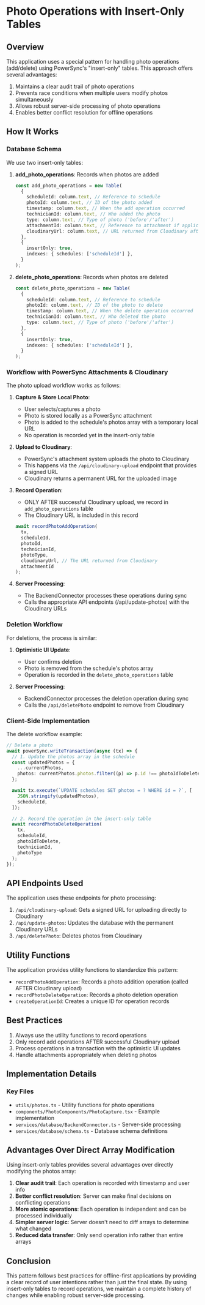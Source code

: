 # Photo Operations with Insert-Only Tables

## Overview

This application uses a special pattern for handling photo operations (add/delete) using PowerSync's "insert-only" tables. This approach offers several advantages:

1. Maintains a clear audit trail of photo operations
2. Prevents race conditions when multiple users modify photos simultaneously
3. Allows robust server-side processing of photo operations
4. Enables better conflict resolution for offline operations

## How It Works

### Database Schema

We use two insert-only tables:

1. **add_photo_operations**: Records when photos are added

   ```typescript
   const add_photo_operations = new Table(
     {
       scheduleId: column.text, // Reference to schedule
       photoId: column.text, // ID of the photo added
       timestamp: column.text, // When the add operation occurred
       technicianId: column.text, // Who added the photo
       type: column.text, // Type of photo ('before'/'after')
       attachmentId: column.text, // Reference to attachment if applicable
       cloudinaryUrl: column.text, // URL returned from Cloudinary after upload
     },
     {
       insertOnly: true,
       indexes: { schedules: ['scheduleId'] },
     }
   );
   ```

2. **delete_photo_operations**: Records when photos are deleted
   ```typescript
   const delete_photo_operations = new Table(
     {
       scheduleId: column.text, // Reference to schedule
       photoId: column.text, // ID of the photo to delete
       timestamp: column.text, // When the delete operation occurred
       technicianId: column.text, // Who deleted the photo
       type: column.text, // Type of photo ('before'/'after')
     },
     {
       insertOnly: true,
       indexes: { schedules: ['scheduleId'] },
     }
   );
   ```

### Workflow with PowerSync Attachments & Cloudinary

The photo upload workflow works as follows:

1. **Capture & Store Local Photo**:

   - User selects/captures a photo
   - Photo is stored locally as a PowerSync attachment
   - Photo is added to the schedule's photos array with a temporary local URL
   - No operation is recorded yet in the insert-only table

2. **Upload to Cloudinary**:

   - PowerSync's attachment system uploads the photo to Cloudinary
   - This happens via the `/api/cloudinary-upload` endpoint that provides a signed URL
   - Cloudinary returns a permanent URL for the uploaded image

3. **Record Operation**:

   - ONLY AFTER successful Cloudinary upload, we record in `add_photo_operations` table
   - The Cloudinary URL is included in this record

   ```typescript
   await recordPhotoAddOperation(
     tx,
     scheduleId,
     photoId,
     technicianId,
     photoType,
     cloudinaryUrl, // The URL returned from Cloudinary
     attachmentId
   );
   ```

4. **Server Processing**:
   - The BackendConnector processes these operations during sync
   - Calls the appropriate API endpoints (/api/update-photos) with the Cloudinary URLs

### Deletion Workflow

For deletions, the process is similar:

1. **Optimistic UI Update**:

   - User confirms deletion
   - Photo is removed from the schedule's photos array
   - Operation is recorded in the `delete_photo_operations` table

2. **Server Processing**:
   - BackendConnector processes the deletion operation during sync
   - Calls the `/api/deletePhoto` endpoint to remove from Cloudinary

### Client-Side Implementation

The delete workflow example:

```typescript
// Delete a photo
await powerSync.writeTransaction(async (tx) => {
  // 1. Update the photos array in the schedule
  const updatedPhotos = {
    ...currentPhotos,
    photos: currentPhotos.photos.filter((p) => p.id !== photoIdToDelete),
  };

  await tx.execute(`UPDATE schedules SET photos = ? WHERE id = ?`, [
    JSON.stringify(updatedPhotos),
    scheduleId,
  ]);

  // 2. Record the operation in the insert-only table
  await recordPhotoDeleteOperation(
    tx,
    scheduleId,
    photoIdToDelete,
    technicianId,
    photoType
  );
});
```

## API Endpoints Used

The application uses these endpoints for photo processing:

1. `/api/cloudinary-upload`: Gets a signed URL for uploading directly to Cloudinary
2. `/api/update-photos`: Updates the database with the permanent Cloudinary URLs
3. `/api/deletePhoto`: Deletes photos from Cloudinary

## Utility Functions

The application provides utility functions to standardize this pattern:

- `recordPhotoAddOperation`: Records a photo addition operation (called AFTER Cloudinary upload)
- `recordPhotoDeleteOperation`: Records a photo deletion operation
- `createOperationId`: Creates a unique ID for operation records

## Best Practices

1. Always use the utility functions to record operations
2. Only record add operations AFTER successful Cloudinary upload
3. Process operations in a transaction with the optimistic UI updates
4. Handle attachments appropriately when deleting photos

## Implementation Details

### Key Files

- `utils/photos.ts` - Utility functions for photo operations
- `components/PhotoComponents/PhotoCapture.tsx` - Example implementation
- `services/database/BackendConnector.ts` - Server-side processing
- `services/database/schema.ts` - Database schema definitions

## Advantages Over Direct Array Modification

Using insert-only tables provides several advantages over directly modifying the photos array:

1. **Clear audit trail**: Each operation is recorded with timestamp and user info
2. **Better conflict resolution**: Server can make final decisions on conflicting operations
3. **More atomic operations**: Each operation is independent and can be processed individually
4. **Simpler server logic**: Server doesn't need to diff arrays to determine what changed
5. **Reduced data transfer**: Only send operation info rather than entire arrays

## Conclusion

This pattern follows best practices for offline-first applications by providing a clear record of user intentions rather than just the final state. By using insert-only tables to record operations, we maintain a complete history of changes while enabling robust server-side processing.
